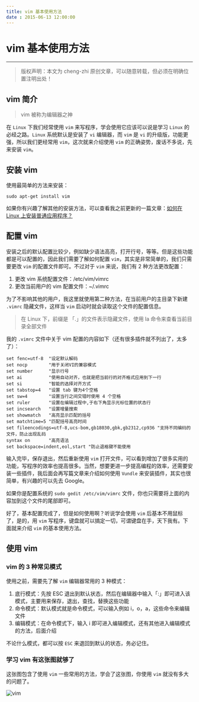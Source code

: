 ```yaml
---
title: vim 基本使用方法  
date : 2015-06-13 12:00:00
---
```


# vim 基本使用方法
***
> 版权声明：本文为 cheng-zhi 原创文章，可以随意转载，但必须在明确位置注明出处！ 

## vim 简介

> vim 被称为编辑器之神

在 `Linux` 下我们经常使用 `vim` 来写程序，学会使用它应该可以说是学习 `Linux` 的必经之路。`Linux` 系统默认是安装了 `vi` 编辑器，而 `vim` 是 `vi` 的升级版，功能更强，所以我们更经常用 `vim`，这次就来介绍使用 `vim` 的正确姿势，废话不多说，先来安装 `vim`。

## 安装 vim
使用最简单的方法来安装：
```
sudo apt-get install vim
```

如果你有兴趣了解其他的安装方法，可以查看我之前更新的一篇文章：[如何在 Linux 上安装普通应用程序？](http://cheng-zhi.me/posts/linux-install-soft)


## 配置 vim
安装之后的默认配置比较少，例如缺少语法高亮，打开行号，等等。但是这些功能都是可以配置的，因此我们需要了解如何配置 `vim`，其实是非常简单的，我们只需要更改 `vim` 的配置文件即可。不过对于 `vim` 来说，我们有 2 种方法更改配置：
1. 更改 vim 系统配置文件：/etc/vim/vimrc
2. 更改当前用户的 vim 配置文件：~/.vimrc

为了不影响其他的用户，我这里就使用第二种方法，在当前用户的主目录下新建 `.vimrc` 隐藏文件，这样当 `vim` 启动时就会读取这个文件的配置信息。

> 在 Linux 下，前缀是 「.」的文件表示隐藏文件，使用 la 命令来查看当前目录全部文件

我的 `.vimrc` 文件中关于 vim 配置的内容如下（还有很多插件就不列出了，太多了）：
```
set fenc=utf-8	"设定默认解码 
set nocp 		"用于关闭VI的兼容模式
set number 		"显示行号 
set ai 			"使用自动对齐，也就是把当前行的对齐格式应用到下一行
set si 			"智能的选择对齐方式
set tabstop=4 	"设置 tab 键为4个空格
set sw=4 		"设置当行之间交错时使用 4 个空格
set ruler 		"设置在编辑过程中,于右下角显示光标位置的状态行
set incsearch 	"设置增量搜索
set showmatch 	"高亮显示匹配的括号
set matchtime=5 "匹配括号高亮时间
set fileencodings=utf-8,ucs-bom,gb18030,gbk,gb2312,cp936 "支持不同编码的文件，防止出现乱码
syntax on 		"高亮语法
set backspace=indent,eol,start "防止退格键不能使用
```
输入完毕，保存退出，然后重新使用 `vim` 打开文件，可以看到增加了很多实用的功能，写程序的效率也提高很多。当然，想要更进一步提高编程的效率，还需要安装一些插件，我后面会再写篇文章来介绍如何使用 `Vundle` 来安装插件，其实也很简单，有兴趣的可以先去 Google。

如果你是配置系统的 `sudo gedit /etc/vim/vimrc` 文件，你也只需要将上面的内容加到这个文件的尾部即可。

好了，基本配置完成了，但是如何使用啊？听说学会使用 `vim` 后基本不用鼠标了，是的，用 `vim` 写程序，键盘就可以搞定一切，可谓键盘在手，天下我有。下面就来介绍 `vim` 的基本使用方法。

## 使用 vim

### vim 的 3 种常见模式
使用之前，需要先了解 `vim` 编辑器常用的 3 种模式：
1. 底行模式：先按 ESC 退出到默认状态，然后在编辑器中输入「:」即可进入该模式，主要用来保存，退出，查找，替换这些功能
2. 命令模式：默认模式就是命令模式，可以输入例如 i，o，a，这些命令来编辑文件
3. 编辑模式：在命令模式下，输入 i 即可进入编辑模式，还有其他进入编辑模式的方法，后面介绍

不论什么模式，都可以按 `ESC` 来退回到默认的状态，务必记住。


### 学习 vim 有这张图就够了
这张图包含了使用 `vim` 一些常用的方法，学会了这张图，你使用 `vim` 就没有多大的问题了。

![vim](http://cheng-zhi.me/images/vim.png)



























































